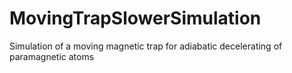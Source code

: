# MovingTrapSlowerSimulation
Simulation of a moving magnetic trap for adiabatic decelerating of paramagnetic atoms
